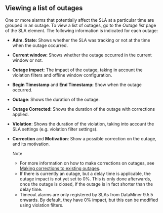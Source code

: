## Viewing a list of outages

One or more alarms that potentially affect the SLA at a particular time are grouped in an outage. To view a list of outages, go to the *Outage list* page of the SLA element. The following information is indicated for each outage:

- **Adm. State**: Shows whether the SLA was tracking or not at the time when the outage occurred.

- **Current window**: Shows whether the outage occurred in the current window or not.

- **Outage impact**: The impact of the outage, taking in account the violation filters and offline window configuration.

- **Begin Timestamp** and **End Timestamp**: Show when the outage occurred.

- **Outage**: Shows the duration of the outage.

- **Outage Corrected**: Shows the duration of the outage with corrections applied.

- **Violation**: Shows the duration of the violation, taking into account the SLA settings (e.g. violation filter settings).

- **Correction** and **Motivation**: Show a possible correction on the outage, and its motivation.

    > [!NOTE]
    > -  For more information on how to make corrections on outages, see [Making corrections to existing outages](Making_corrections_to_existing_outages.md).
    > -  If there is currently an outage, but a delay time is applicable, the outage impact is not yet set to 0%. This is only done afterwards, once the outage is closed, if the outage is in fact shorter than the delay time.
    > -  Timeout alarms are only registered by SLAs from DataMiner 9.5.5 onwards. By default, they have 0% impact, but this can be modified using violation filters.
    >
